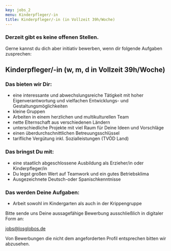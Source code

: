 ```yaml
---
key: jobs_2
menu: Kinderpfleger/-in
title: Kinderpfleger/-in (in Vollzeit 39h/Woche)
---
```

<!-- Unsere deutsch-spanische Kindertagesstätte Los Globos e.V. sucht zum nächstmöglichen Zeitpunkt eine/n -->

### Derzeit gibt es keine offenen Stellen.

Gerne kannst du dich aber initiativ bewerben, wenn dir folgende Aufgaben zusprechen:

## Kinderpfleger/-in (w, m, d in Vollzeit 39h/Woche)
                
### Das bieten wir Dir:
                
* eine interessante und abwechslungsreiche Tätigkeit mit hoher Eigenverantwortung und vielfachen Entwicklungs- und Gestaltungsmöglichkeiten
* kleine Gruppen
* Arbeiten in einem herzlichen und multikulturellen Team
* nette Elternschaft aus verschiedenen Ländern
* unterschiedliche Projekte mit viel Raum für Deine Ideen und Vorschläge
* einen überdurchschnittlichen Betreuungsschlüssel
* tarifliche Vergütung inkl. Sozialleistungen (TVÖD Land)
           

### Das bringst Du mit:

* eine staatlich abgeschlossene Ausbildung als Erzieher/in oder Kinderpfleger/in
* Du legst großen Wert auf Teamwork und ein gutes Betriebsklima
* Ausgezeichnete Deutsch-oder Spanischkenntnisse
                

### Das werden Deine Aufgaben:

* Arbeit sowohl im Kindergarten als auch in der Krippengruppe
             

Bitte sende uns Deine aussagefähige Bewerbung ausschließlich in digitaler Form an:

[jobs@losglobos.de](mailto:jobs@losglobos.de)
                
Von Bewerbungen die nicht dem angeforderten Profil entsprechen bitten wir abzusehen.